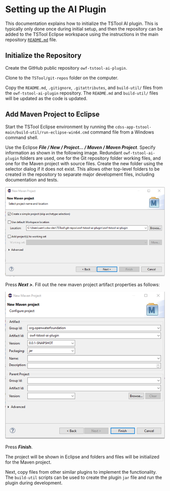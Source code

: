 # Setting up the AI Plugin

This documentation explains how to initialize the TSTool AI plugin.
This is typically only done once during initial setup,
and then the repository can be added to the TSTool Eclipse workspace using the instructions in the
main repository [`README.md`](../README.md) file.

## Initialize the Repository ##

Create the GitHub public repository `owf-tstool-ai-plugin`.

Clone to the `TSTool/git-repos` folder on the computer.

Copy the `README.md`, `.gitignore`, `.gitattributes`, and `build-util/` files from the `owf-tstool-ai-plugin` repository.
The `README.md` and `build-util/` files will be updated as the code is updated.

## Add Maven Project to Eclipse ##

Start the TSTool Eclipse environment by running the `cdss-app-tstool-main/build-util/run-eclipse-win64.cmd` command file
from a Windows command shell.

Use the Eclipse ***File / New / Project... / Maven / Maven Project***.  Specify information as shown in the following image.
Redundant `owf-tstool-ai-plugin` folders are used, one for the Git repository folder working files,
and one for the Maven project with source files.
Create the new folder using the selector dialog if it does not exist.
This allows other top-level folders to be created in the repository to separate major development files, including documentation and tests.

![New Maven project, step 1](new-maven-project1.png)

Press ***Next >***.  Fill out the new maven project artifact properties as follows:

![New Maven project, step 2](new-maven-project2.png)

Press ***Finish***.

The project will be shown in Eclipse and folders and files will be initialized for the Maven project.

Next, copy files from other similar plugins to implement the functionality.
The `build-util` scripts can be used to create the plugin `jar` file and run the plugin during development.
